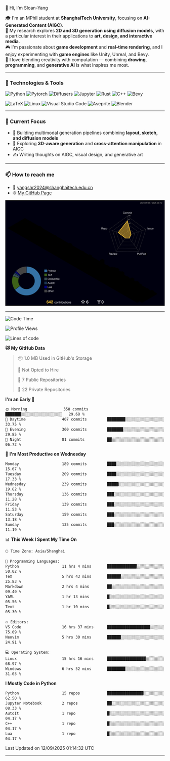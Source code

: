 👋 Hi, I'm Sloan-Yang

🎓 I'm an MPhil student at **ShanghaiTech University**, focusing on **AI-Generated Content (AIGC)**.  
🧠 My research explores **2D and 3D generation using diffusion models**, with a particular interest in their applications to **art, design, and interactive media**.  
🎮 I'm passionate about **game development** and **real-time rendering**, and I enjoy experimenting with **game engines** like Unity, Unreal, and Bevy.  
🎨 I love blending creativity with computation — combining **drawing**, **programming**, and **generative AI** is what inspires me most.

---

### 🧰 Technologies & Tools

![Python](https://img.shields.io/badge/python-%233776AB.svg?style=for-the-badge&logo=python&logoColor=white)
![Pytorch](https://img.shields.io/badge/pytorch-%23EE4C2C.svg?style=for-the-badge&logo=pytorch&logoColor=white)
![Diffusers](https://img.shields.io/badge/diffusers-HuggingFace-yellow?style=for-the-badge&logo=huggingface&logoColor=black)
![Jupyter](https://img.shields.io/badge/Jupyter-%23F37626.svg?style=for-the-badge&logo=Jupyter&logoColor=white)
![Rust](https://img.shields.io/badge/Rust-%23000000.svg?style=for-the-badge&logo=rust&logoColor=white)
![C++](https://img.shields.io/badge/C++-%2300599C.svg?style=for-the-badge&logo=c%2B%2B&logoColor=white)
![Bevy](https://img.shields.io/badge/Bevy-000000.svg?style=for-the-badge&logo=bevy&logoColor=white)

![LaTeX](https://img.shields.io/badge/LaTeX-47A141?style=for-the-badge&logo=latex&logoColor=white)
![Linux](https://img.shields.io/badge/Linux-FCC624?style=for-the-badge&logo=linux&logoColor=black)
![Visual Studio Code](https://img.shields.io/badge/VSCode-0078d7.svg?style=for-the-badge&logo=visual-studio-code&logoColor=white)
![Aseprite](https://img.shields.io/badge/Aseprite-FFFFFF?style=for-the-badge&logo=Aseprite&logoColor=%237D929E)
![Blender](https://img.shields.io/badge/Blender-F5792A?style=for-the-badge&logo=blender&logoColor=white)

---

### 🔭 Current Focus

- 🎨 Building multimodal generation pipelines combining **layout, sketch, and diffusion models**
- 🧪 Exploring **3D-aware generation** and **cross-attention manipulation** in AIGC
- ✍️ Writing thoughts on AIGC, visual design, and generative art

---

### 📫 How to reach me

- 📧 <a href="mailto:yangshr2024@shanghaitech.edu.cn">yangshr2024@shanghaitech.edu.cn</a>
- 🌐 [My GitHub Page](https://sloan-yang.github.io)  



![3D Profile](https://raw.githubusercontent.com/Sloan-Yang/Sloan-Yang/main/profile-3d-contrib/profile-night-rainbow.svg)

---


<!--START_SECTION:waka-->
![Code Time](http://img.shields.io/badge/Code%20Time-534%20hrs%201%20min-blue)

![Profile Views](http://img.shields.io/badge/Profile%20Views-1-blue)

![Lines of code](https://img.shields.io/badge/From%20Hello%20World%20I%27ve%20Written-2.1%20million%20lines%20of%20code-blue)

**🐱 My GitHub Data** 

> 📦 1.0 MB Used in GitHub's Storage 
 > 
> 🚫 Not Opted to Hire
 > 
> 📜 7 Public Repositories 
 > 
> 🔑 22 Private Repositories 
 > 
**I'm an Early 🐤** 

```text
🌞 Morning                358 commits         ███████░░░░░░░░░░░░░░░░░░   29.68 % 
🌆 Daytime                407 commits         ████████░░░░░░░░░░░░░░░░░   33.75 % 
🌃 Evening                360 commits         ███████░░░░░░░░░░░░░░░░░░   29.85 % 
🌙 Night                  81 commits          ██░░░░░░░░░░░░░░░░░░░░░░░   06.72 % 
```
📅 **I'm Most Productive on Wednesday** 

```text
Monday                   189 commits         ████░░░░░░░░░░░░░░░░░░░░░   15.67 % 
Tuesday                  209 commits         ████░░░░░░░░░░░░░░░░░░░░░   17.33 % 
Wednesday                239 commits         █████░░░░░░░░░░░░░░░░░░░░   19.82 % 
Thursday                 136 commits         ███░░░░░░░░░░░░░░░░░░░░░░   11.28 % 
Friday                   139 commits         ███░░░░░░░░░░░░░░░░░░░░░░   11.53 % 
Saturday                 159 commits         ███░░░░░░░░░░░░░░░░░░░░░░   13.18 % 
Sunday                   135 commits         ███░░░░░░░░░░░░░░░░░░░░░░   11.19 % 
```


📊 **This Week I Spent My Time On** 

```text
🕑︎ Time Zone: Asia/Shanghai

💬 Programming Languages: 
Python                   11 hrs 4 mins       █████████████░░░░░░░░░░░░   50.02 % 
TeX                      5 hrs 43 mins       ██████░░░░░░░░░░░░░░░░░░░   25.83 % 
Markdown                 2 hrs 4 mins        ██░░░░░░░░░░░░░░░░░░░░░░░   09.40 % 
YAML                     1 hr 13 mins        █░░░░░░░░░░░░░░░░░░░░░░░░   05.56 % 
Text                     1 hr 10 mins        █░░░░░░░░░░░░░░░░░░░░░░░░   05.30 % 

🔥 Editors: 
VS Code                  16 hrs 37 mins      ███████████████████░░░░░░   75.09 % 
Neovim                   5 hrs 30 mins       ██████░░░░░░░░░░░░░░░░░░░   24.91 % 

💻 Operating System: 
Linux                    15 hrs 16 mins      █████████████████░░░░░░░░   68.97 % 
Windows                  6 hrs 52 mins       ████████░░░░░░░░░░░░░░░░░   31.03 % 
```

**I Mostly Code in Python** 

```text
Python                   15 repos            ████████████████░░░░░░░░░   62.50 % 
Jupyter Notebook         2 repos             ██░░░░░░░░░░░░░░░░░░░░░░░   08.33 % 
AutoIt                   1 repo              █░░░░░░░░░░░░░░░░░░░░░░░░   04.17 % 
C++                      1 repo              █░░░░░░░░░░░░░░░░░░░░░░░░   04.17 % 
Lua                      1 repo              █░░░░░░░░░░░░░░░░░░░░░░░░   04.17 % 
```




 Last Updated on 12/09/2025 01:14:32 UTC
<!--END_SECTION:waka-->

---





